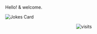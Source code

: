 Hello! & welcome.

![Jokes Card](https://readme-jokes.vercel.app/api)

<p align="center"><img src="https://visitor-badge.glitch.me/badge?page_id=badmojr.kObslXNKJX" alt="visits"></p>
